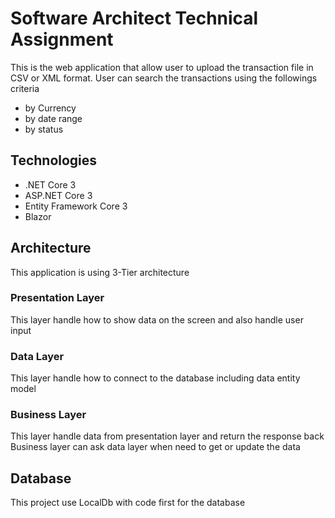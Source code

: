 # Software Architect Technical Assignment
This is the web application that allow user to upload the transaction file in CSV or XML format.
User can search the transactions using the followings criteria
- by Currency 
- by date range 
- by status 

## Technologies
* .NET Core 3
* ASP.NET Core 3
* Entity Framework Core 3
* Blazor

## Architecture
This application is using 3-Tier architecture

### Presentation Layer
This layer handle how to show data on the screen and also handle user input

### Data Layer
This layer handle how to connect to the database including data entity model

### Business Layer
This layer handle data from presentation layer and return the response back
Business layer can ask data layer when need to get or update the data

## Database
This project use LocalDb with code first for the database
